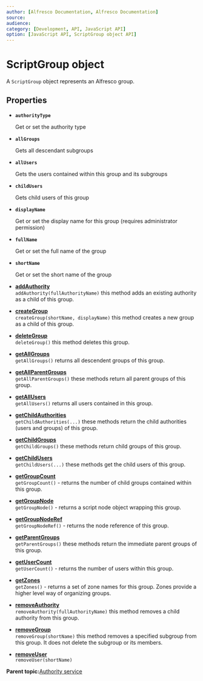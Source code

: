 ```yaml
---
author: [Alfresco Documentation, Alfresco Documentation]
source: 
audience: 
category: [Development, API, JavaScript API]
option: [JavaScript API, ScriptGroup object API]
---
```


# ScriptGroup object

A `ScriptGroup` object represents an Alfresco group.

## Properties

-   **`authorityType`**

    Get or set the authority type

-   **`allGroups`**

    Gets all descendant subgroups

-   **`allUsers`**

    Gets the users contained within this group and its subgroups

-   **`childUsers`**

    Gets child users of this group

-   **`displayName`**

    Get or set the display name for this group \(requires administrator permission\)

-   **`fullName`**

    Get or set the full name of the group

-   **`shortName`**

    Get or set the short name of the group


-   **[addAuthority](../references/API-JS-ScriptGroup-addAuthority.md)**  
`addAuthority(fullAuthorityName)` this method adds an existing authority as a child of this group.
-   **[createGroup](../references/API-JS-ScriptGroup-createGroup.md)**  
`createGroup(shortName, displayName)` this method creates a new group as a child of this group.
-   **[deleteGroup](../references/API-JS-ScriptGroup-deleteGroup.md)**  
`deleteGroup()` this method deletes this group.
-   **[getAllGroups](../references/API-JS-ScriptGroup-getAllGroups.md)**  
`getAllGroups()` returns all descendent groups of this group.
-   **[getAllParentGroups](../references/API-JS-ScriptGroup-getAllParentGroups.md)**  
`getAllParentGroups()` these methods return all parent groups of this group.
-   **[getAllUsers](../references/API-JS-ScriptGroup-getAllUsers.md)**  
`getAllUsers()` returns all users contained in this group.
-   **[getChildAuthorities](../references/API-JS-ScriptGroup-getChildAuthorities.md)**  
`getChildAuthorities(...)` these methods return the child authorities \(users and groups\) of this group.
-   **[getChildGroups](../references/API-JS-ScriptGroup-getChildGroups.md)**  
`getChildGroups()` these methods return child groups of this group.
-   **[getChildUsers](../references/API-JS-ScriptGroup-getChildUsers.md)**  
`getChildUsers(...)` these methods get the child users of this group.
-   **[getGroupCount](../references/API-JS-ScriptGroup-getGroupCount.md)**  
`getGroupCount()` - returns the number of child groups contained within this group.
-   **[getGroupNode](../references/API-JS-ScriptGroup-getGroupNode.md)**  
`getGroupNode()` - returns a script node object wrapping this group.
-   **[getGroupNodeRef](../references/API-JS-ScriptGroup-getGroupNodeRef.md)**  
`getGroupNodeRef()` - returns the node reference of this group.
-   **[getParentGroups](../references/API-JS-ScriptGroup-getParentGroups.md)**  
`getParentGroups()` these methods return the immediate parent groups of this group.
-   **[getUserCount](../references/API-JS-ScriptGroup-getUserCount.md)**  
`getUserCount()` - returns the number of users within this group.
-   **[getZones](../references/API-JS-ScriptGroup-getZones.md)**  
`getZones()` - returns a set of zone names for this group. Zones provide a higher level way of organizing groups.
-   **[removeAuthority](../references/API-JS-ScriptGroup-removeAuthority.md)**  
`removeAuthority(fullAuthorityName)` this method removes a child authority from this group.
-   **[removeGroup](../references/API-JS-ScriptGroup-removeGroup.md)**  
`removeGroup(shortName)` this method removes a specified subgroup from this group. It does not delete the subgroup or its members.
-   **[removeUser](../references/API-JS-ScriptGroup-removeUser.md)**  
`removeUser(shortName)`

**Parent topic:**[Authority service](../references/API-JS-AuthorityService.md)

